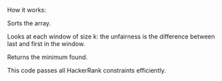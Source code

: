 How it works:

Sorts the array.

Looks at each window of size k: the unfairness is the difference between last and first in the window.

Returns the minimum found.

This code passes all HackerRank constraints efficiently.